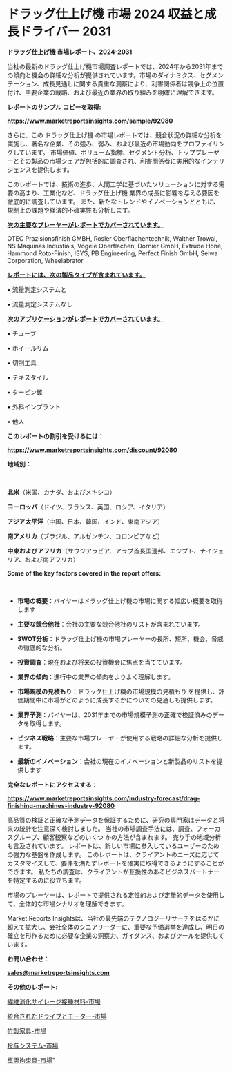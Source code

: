 # ドラッグ仕上げ機 市場 2024 収益と成長ドライバー 2031

<strong>ドラッグ仕上げ機 市場レポート、2024-2031</strong>

当社の最新のドラッグ仕上げ機市場調査レポートでは、2024年から2031年までの傾向と機会の詳細な分析が提供されています。市場のダイナミクス、セグメンテーション、成長見通しに関する貴重な洞察により、利害関係者は競争上の位置付け、主要企業の戦略、および最近の業界の取り組みを明確に理解できます。



<strong>レポートのサンプル コピーを取得:</strong> <a href=https://www.marketreportsinsights.com/sample/92080>

<strong><u>https://www.marketreportsinsights.com/sample/92080</u></strong></a>

さらに、この ドラッグ仕上げ機 の市場レポートでは、競合状況の詳細な分析を実施し、著名な企業、その強み、弱み、および最近の市場動向をプロファイリングしています。 市場価値、ボリューム指標、セグメント分析、トッププレーヤーとその製品の市場シェアが包括的に調査され、利害関係者に実用的なインテリジェンスを提供します。

このレポートでは、技術の進歩、人間工学に基づいたソリューションに対する需要の高まり、工業化など、ドラッグ仕上げ機 業界の成長に影響を与える要因を徹底的に調査しています。 また、新たなトレンドやイノベーションとともに、規制上の課題や経済的不確実性も分析します。



<strong><u>次の主要なプレーヤーがレポートでカバーされています。</u></strong>

OTEC Prazisionsfinish GMBH, Rosler Oberflachentechnik, Walther Trowal, NS Maquinas Industiais, Vogele Oberflachen, Dornier GmbH, Extrude Hone, Hammond Roto-Finish, ISYS, PB Engineering, Perfect Finish GmbH, Seiwa Corporation, Wheelabrator



<strong><u><b>レポートには、次の製品タイプが含まれています。</b></u></strong>

• 流量測定システムと

• 流量測定システムなし



<strong><u><b>次のアプリケーションがレポートでカバーされています。</b></u></strong>

• チューブ

• ホイールリム

• 切削工具

• テキスタイル

• タービン翼

• 外科インプラント

• 他人



<strong><b>このレポートの割引を受けるには：</b></strong>

<a href=https://www.marketreportsinsights.com/discount/92080>

<strong><u>https://www.marketreportsinsights.com/discount/92080</u></strong></a>



<strong>地域別：</strong>

<strong> </strong>



<strong>北米</strong>（米国、カナダ、およびメキシコ）



<strong>ヨーロッパ</strong>（ドイツ、フランス、英国、ロシア、イタリア）



<strong>アジア太平洋</strong>（中国、日本、韓国、インド、東南アジア）



<strong>南アメリカ</strong>（ブラジル、アルゼンチン、コロンビアなど）



<strong>中東およびアフリカ</strong>（サウジアラビア、アラブ首長国連邦、エジプト、ナイジェリア、および南アフリカ）



<strong>Some of the key factors covered in the report offers:</strong>

<strong> </strong>
<ul>
  <li>

<strong>市場の概要</strong>：バイヤーはドラッグ仕上げ機の市場に関する幅広い概要を取得します</li>
  <li>

<strong>主要な競合他社</strong>：会社の主要な競合他社のリストが含まれています。</li>
  <li>

<strong>SWOT分析</strong>：ドラッグ仕上げ機の市場プレーヤーの長所、短所、機会、脅威の徹底的な分析。</li>
  <li>

<strong>投資調査</strong>：現在および将来の投資機会に焦点を当てています。</li>
  <li>

<strong>業界の傾向</strong>：進行中の業界の傾向をよりよく理解します。</li>
  <li>

<strong>市場規模の見積もり</strong>：ドラッグ仕上げ機の市場規模の見積もり を提供し、評価期間中に市場がどのように成長するかについての見通しも提供します。</li>
  <li>

<strong>業界予測</strong>：バイヤーは、2031年までの市場規模予測の正確で検証済みのデータを取得します。</li>
  <li>

<strong>ビジネス戦略</strong>：主要な市場プレーヤーが使用する戦略の詳細な分析を提供します。</li>
  <li>

<strong>最新のイノベーション</strong>：会社の現在のイノベーションと新製品のリストを提供します</li>
</ul>


<strong>完全なレポートにアクセスする</strong>：

<a href=https://www.marketreportsinsights.com/industry-forecast/drag-finishing-machines-industry-92080>

<strong><u>https://www.marketreportsinsights.com/industry-forecast/drag-finishing-machines-industry-92080</u></strong></a>

高品質の検証と正確な予測データを保証するために、研究の専門家はデータと将来の統計を注意深く検討しました。 当社の市場調査手法には、調査、フォーカスグループ、顧客観察などのいくつ かの方法が含まれます。 売り手の地域分析も言及されています。 レポートは、新しい市場に参入しているユーザーのための強力な基盤を作成します。 このレポートは、クライアントのニーズに応じてカスタマイズして、要件を満たすレポートを確実に取得できるようにすることができます。 私たちの調査は、クライアントが互換性のあるビジネスパートナーを特定するのに役立ちます。

市場のプレーヤーは、レポートで提供される定性的および定量的データを使用して、全体的な市場シナリオを理解できます。

Market Reports Insightsは、当社の最先端のテクノロジーリサーチをはるかに超えて拡大し、会社全体のシニアリーダーに、重要な予備選挙を達成し、明日の確立を形作るために必要な企業の洞察力、ガイダンス、およびツールを提供しています。



<strong><b>お問い合わせ</b></strong>：

<a href=mailto:sales@marketreportsinsights.com>

<strong><u>sales@marketreportsinsights.com</u></strong></a>



<strong>その他のレポート:</strong>

<a href=https://www.linkedin.com/pulse/繊維消化サイレージ接種材料-市場-2023-推進要因と成長機会-2030-abyqf/>繊維消化サイレージ接種材料-市場</a>

<a href=https://www.linkedin.com/pulse/統合されたドライブとモーター-市場-2030-年までの需要に焦点を当てた-2023-年調査レポート-pr-news-hub-mtjhf/>統合されたドライブとモーター-市場</a>

<a href=https://www.linkedin.com/pulse/竹製家具-市場-2023-総合分析と事業成長戦略-2030-market-mysteries-decoded-360-analy-whyaf/>竹製家具-市場</a>

<a href=https://www.linkedin.com/pulse/投与システム-市場-2023-総利益と主要ベンダー-2030-consumer-connection-collective-360-siwff/>投与システム-市場</a>

<a href=https://www.linkedin.com/pulse/車両拘束具-市場-2023-収益と成長ドライバー-2030-consumer-connection-collective-360-lebjf/>車両拘束具-市場</a>"
